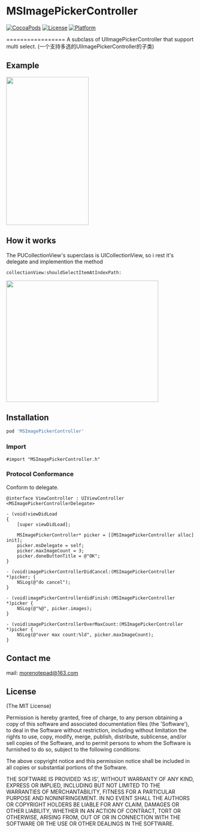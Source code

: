 # MSImagePickerController

[![CocoaPods](https://img.shields.io/cocoapods/v/MSImagePickerController.svg)](https://github.com/roshanman/MSImagePickerController/)
[![License](https://img.shields.io/cocoapods/l/MSImagePickerController.svg?style=flat)](http://cocoapods.org/pods/MSImagePickerController)
[![Platform](https://img.shields.io/cocoapods/p/MSImagePickerController.svg?style=flat)](http://cocoapods.org/pods/MSImagePickerController)

=================
A subclass of UIImagePickerController that support multi select. (一个支持多选的UIImagePickerController的子类)

## Example
<img src="https://github.com/Jameson-zxm/MSImagePickerController/blob/master/Screenshots/demo.gif" width="220" height="395" />

## How it works
The PUCollectionView's superclass is UICollectionView, so i rest it's delegate and implemention the method
```objc
collectionView:shouldSelectItemAtIndexPath:
```
<img src="https://github.com/Jameson-zxm/MSImagePickerController/blob/master/Screenshots/howitworks.png" width="406" height="324" />

## Installation

```ruby
pod 'MSImagePickerController'
```

### Import
```objc
#import "MSImagePickerController.h"
```
### Protocol Conformance
Conform to delegate.
```objc
@interface ViewController : UIViewController <MSImagePickerControllerDelegate>

- (void)viewDidLoad
{
    [super viewDidLoad];
    
    MSImagePickerController* picker = [[MSImagePickerController alloc] init];
    picker.msDelegate = self;
    picker.maxImageCount = 3;
    picker.doneButtonTitle = @"OK";
}

- (void)imagePickerControllerDidCancel:(MSImagePickerController *)picker; {
    NSLog(@"do cancel");
}

- (void)imagePickerControllerdidFinish:(MSImagePickerController *)picker {
    NSLog(@"%@", picker.images);
}

- (void)imagePickerControllerOverMaxCount:(MSImagePickerController *)picker {
    NSLog(@"over max count:%ld", picker.maxImageCount);
}
```

## Contact me
mail: morenotepad@163.com

## License
(The MIT License)

Permission is hereby granted, free of charge, to any person obtaining a copy of this software and associated documentation files (the 'Software'), to deal in the Software without restriction, including without limitation the rights to use, copy, modify, merge, publish, distribute, sublicense, and/or sell copies of the Software, and to permit persons to whom the Software is furnished to do so, subject to the following conditions:

The above copyright notice and this permission notice shall be included in all copies or substantial portions of the Software.

THE SOFTWARE IS PROVIDED 'AS IS', WITHOUT WARRANTY OF ANY KIND, EXPRESS OR IMPLIED, INCLUDING BUT NOT LIMITED TO THE WARRANTIES OF MERCHANTABILITY, FITNESS FOR A PARTICULAR PURPOSE AND NONINFRINGEMENT. IN NO EVENT SHALL THE AUTHORS OR COPYRIGHT HOLDERS BE LIABLE FOR ANY CLAIM, DAMAGES OR OTHER LIABILITY, WHETHER IN AN ACTION OF CONTRACT, TORT OR OTHERWISE, ARISING FROM, OUT OF OR IN CONNECTION WITH THE SOFTWARE OR THE USE OR OTHER DEALINGS IN THE SOFTWARE.
